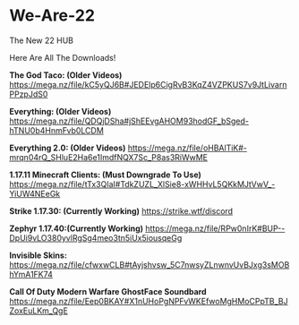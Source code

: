 # We-Are-22

The New 22 HUB

Here Are All The Downloads!


**The God Taco: (Older Videos)**
<https://mega.nz/file/kC5yQJ6B#JEDElp6CigRvB3KqZ4VZPKUS7v9JtLivarnPPzpJdS0>

**Everything: (Older Videos)**
<https://mega.nz/file/QDQjDSha#jShEEvgAHOM93hodGF_bSged-hTNU0b4HnmFvb0LCDM>

**Everything 2.0: (Older Videos)**
<https://mega.nz/file/oHBAlTiK#-mrqn04rQ_SHluE2Ha6e1ImdfNQX7Sc_P8as3RiWwME>

**1.17.11 Minecraft Clients: (Must Downgrade To Use)**
<https://mega.nz/file/tTx3QIaI#TdkZUZL_XlSie8-xWHHvL5QKkMJtVwV_-YiUW4NEeGk>

**Strike 1.17.30: (Currently Working)**
<https://strike.wtf/discord>

**Zephyr 1.17.40:(Currently Working)**
<https://mega.nz/file/RPw0nIrK#BUP--DpUi9vLO380yvlRgSg4meo3tn5iUx5iousqeGg>

**Invisible Skins:**
<https://mega.nz/file/cfwxwCLB#tAyjshvsw_5C7nwsyZLnwnvUvBJxg3sMOBhYmA1FK74>

**Call Of Duty Modern Warfare GhostFace Soundbard**
<https://mega.nz/file/Eep0BKAY#X1nUHoPgNPFvWKEfwoMgHMoCPpTB_BJZoxEuLKm_QgE>
